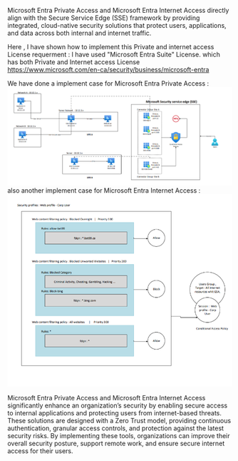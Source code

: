 Microsoft Entra Private Access and Microsoft Entra Internet Access directly align with the Secure Service Edge (SSE) framework by providing integrated, cloud-native security solutions that protect users, applications, and data across both internal and internet traffic. 

Here , I have shown how to implement this Private and internet access
License requerment : I have used "Microsoft Entra Suite" License. which has both Private and Internet access License
https://www.microsoft.com/en-ca/security/business/microsoft-entra

We have done a implement case for Microsoft Entra Private Access :
<img src="https://github.com/Shifat-udn/Microsoft-Security-Service-Edge-SSE-/blob/main/Microsoft_Entra_Private_Access.png">
also another implement case for Microsoft Entra Internet Access :
<img src="https://github.com/Shifat-udn/Microsoft-Security-Service-Edge-SSE-/blob/main/Microsoft_Entra_Internet_Access.png">


Microsoft Entra Private Access and Microsoft Entra Internet Access significantly enhance an organization’s security by enabling secure access to internal applications and protecting users from internet-based threats. These solutions are designed with a Zero Trust model, providing continuous authentication, granular access controls, and protection against the latest security risks. By implementing these tools, organizations can improve their overall security posture, support remote work, and ensure secure internet access for their users.
